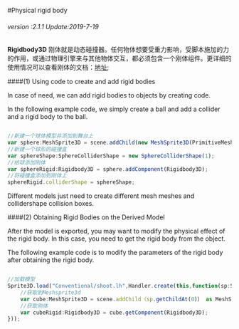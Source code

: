 #Physical rigid body

###### *version :2.1.1   Update:2019-7-19*


 **Rigidbody3D** 刚体就是动态碰撞器。任何物体想要受重力影响，受脚本施加的力的作用，或通过物理引擎来与其他物体交互，都必须包含一个刚体组件。更详细的使用情况可以查看刚体的文档：[地址](https://layaair.ldc.layabox.com/api2/Chinese/index.html?category=Core&class=laya.d3.physics.Rigidbody3D);

####(1) Using code to create and add rigid bodies

In case of need, we can add rigid bodies to objects by creating code.

In the following example code, we simply create a ball and add a collider and a rigid body to the ball.


```typescript

//新建一个球体模型并添加到舞台上
var sphere:MeshSprite3D = scene.addChild(new MeshSprite3D(PrimitiveMesh.createSphere(1))) as MeshSprite3D;
//新建一个球形的碰撞盒
var sphereShape:SphereColliderShape = new SphereColliderShape(1);
//给球添加刚体
var sphereRigid:Rigidbody3D = sphere.addComponent(Rigidbody3D);
//将碰撞盒添加到刚体上
sphereRigid.colliderShape = sphereShape;
```


Different models just need to create different mesh meshes and collidershape collision boxes.

####(2) Obtaining Rigid Bodies on the Derived Model

After the model is exported, you may want to modify the physical effect of the rigid body. In this case, you need to get the rigid body from the object.

The following example code is to modify the parameters of the rigid body after obtaining the rigid body.


```typescript

//加载模型
Sprite3D.load("Conventional/shoot.lh",Handler.create(this,function(sp:Sprite3D):void{
    //获取到Meshsprite3d
    var cube:MeshSprite3D = scene.addChild（sp.getChildAt(0)） as MeshSprite3D;
    //获取刚体
    var cubeRigid:Rigidbody3D = cube.getComponent(Rigidbody3D);
}));
```


